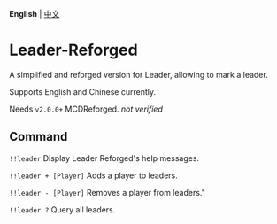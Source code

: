 **English** | [中文](README_cn.md)

# Leader-Reforged

A simplified and reforged version for Leader, allowing to mark a leader.

Supports English and Chinese currently.

Needs `v2.0.0+` MCDReforged. *not verified*

## Command

`!!leader` Display Leader Reforged's help messages.

`!!leader + [Player]` Adds a player to leaders.

`!!leader - [Player]` Removes a player from leaders."

`!!leader ?` Query all leaders.

